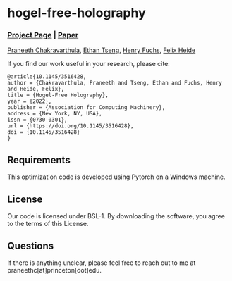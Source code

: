 # hogel-free-holography

### [Project Page](https://light.princeton.edu/publication/hogel-free-holography/) | [Paper](https://doi.org/10.1145/3516428)

[Praneeth Chakravarthula](https://www.cs.princeton.edu/~praneethc/), [Ethan Tseng](https://ethan-tseng.github.io), [Henry Fuchs](https://henryfuchs.web.unc.edu), [Felix Heide](https://www.cs.princeton.edu/~fheide/)

If you find our work useful in your research, please cite:
```
@article{10.1145/3516428, 
author = {Chakravarthula, Praneeth and Tseng, Ethan and Fuchs, Henry and Heide, Felix}, 
title = {Hogel-Free Holography}, 
year = {2022}, 
publisher = {Association for Computing Machinery}, 
address = {New York, NY, USA}, 
issn = {0730-0301}, 
url = {https://doi.org/10.1145/3516428}, 
doi = {10.1145/3516428}
}

```

## Requirements
This optimization code is developed using Pytorch on a Windows machine. 

## License
Our code is licensed under BSL-1. By downloading the software, you agree to the terms of this License. 

## Questions
If there is anything unclear, please feel free to reach out to me at praneethc[at]princeton[dot]edu.
